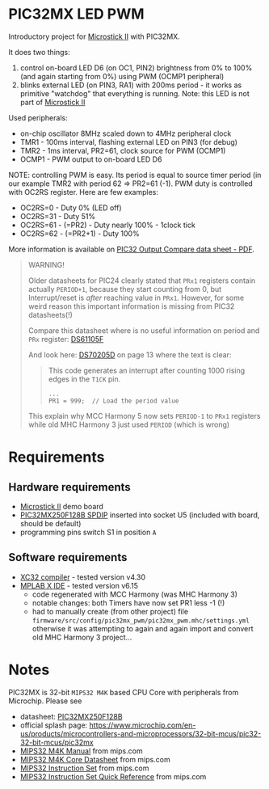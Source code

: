 # PIC32MX LED PWM

Introductory project for [Microstick II][PIC Microstick II] 
with PIC32MX.

It does two things:

1. control on-board LED D6 (on OC1, PIN2) brightness from 0% to 100% 
   (and again starting from 0%) using PWM (OCMP1 peripheral)
1. blinks external LED (on PIN3, RA1) with 200ms period - it works
   as primitive "watchdog" that everything is running. Note: this
   LED is not part of [Microstick II][PIC Microstick II]

Used peripherals:
- on-chip oscillator 8MHz scaled down to 4MHz peripheral clock
- TMR1 - 100ms interval, flashing external LED on PIN3 (for debug)
- TMR2 - 1ms interval, PR2=61, clock source for PWM (OCMP1)
- OCMP1 - PWM output to on-board LED D6

NOTE: controlling PWM is easy. Its period is equal to source timer period
(in our example TMR2 with period 62 => PR2=61 (-1). PWM duty is controlled
with OC2RS register. Here are few examples:
- OC2RS=0  - Duty 0% (LED off)
- OC2RS=31 - Duty 51% 
- OC2RS=61 - (=PR2) - Duty nearly 100% - 1clock tick
- OC2RS=62 - (=PR2+1) - Duty 100%

More information is available on [PIC32 Output Compare data sheet - PDF][PIC32 Output Compare].

> WARNING!
>
> Older datasheets for PIC24 clearly stated that `PRx1` registers
> contain actually `PERIOD+1`, because they start counting from 0,
> but Interrupt/reset is *after* reaching value in `PRx1`. However,
> for some weird reason this important information is missing
> from PIC32 datasheets(!)
> 
> Compare this datasheet where is no useful information on period
> and `PRx` register: [DS61105F][DS61105F]
>
> And look here: [DS70205D][DS70205D] on page 13 where the text is clear:
>
> >  This code generates an interrupt after counting 1000 rising edges in
> > the `T1CK` pin.
> >
> > ```
> > ...
> > PR1 = 999;  // Load the period value
> > ```
>
> This explain why MCC Harmony 5 now sets `PERIOD-1` to `PRx1`
> registers while old MHC Harmony 3 just used `PERIOD` (which is
> wrong)

# Requirements

## Hardware requirements

* [Microstick II][PIC Microstick II]  demo board
* [PIC32MX250F128B SPDIP][PIC32MX250F128B] inserted into socket U5
  (included with board, should be default)
* programming pins switch S1 in position `A`

## Software requirements

* [XC32 compiler][XC compilers] - tested version v4.30
* [MPLAB X IDE][MPLAB X IDE] - tested version v6.15
  - code regenerated with MCC Harmony (was MHC Harmony 3)
  - notable changes: both Timers have now set PR1 less -1 (!)
  - had to manually create (from other project) file `firmware/src/config/pic32mx_pwm/pic32mx_pwm.mhc/settings.yml` otherwise it was attempting to again and again import
    and convert old MHC Harmony 3 project...

# Notes

PIC32MX is 32-bit `MIPS32 M4K` based CPU Core with peripherals from Microchip.
Please see
- datasheet: [PIC32MX250F128B][PIC32MX250F128B]
- official splash page: https://www.microchip.com/en-us/products/microcontrollers-and-microprocessors/32-bit-mcus/pic32-32-bit-mcus/pic32mx
- [MIPS32 M4K Manual][MIPS32 M4K Manual] from mips.com
- [MIPS32 M4K Core Datasheet][MIPS32 M4K DTS] from mips.com
- [MIPS32 Instruction Set][MIPS32 BIS] from mips.com
- [MIPS32 Instruction Set Quick Reference][MIPS32 QRC] from mips.com

[MIPS32 M4K DTS]: https://s3-eu-west-1.amazonaws.com/downloads-mips/documents/MD00247-2B-M4K-DTS-02.01.pdf
[MIPS32 BIS]: https://s3-eu-west-1.amazonaws.com/downloads-mips/documents/MD00086-2B-MIPS32BIS-AFP-05.04.pdf
[MIPS32 QRC]: https://s3-eu-west-1.amazonaws.com/downloads-mips/documents/MD00565-2B-MIPS32-QRC-01.01.pdf
[MIPS32 M4K Manual]: https://s3-eu-west-1.amazonaws.com/downloads-mips/documents/MD00249-2B-M4K-SUM-02.03.pdf
[DS70205D]: https://ww1.microchip.com/downloads/en/DeviceDoc/70205D.pdf
[DS61105F]: http://ww1.microchip.com/downloads/en/devicedoc/61105f.pdf
[PIC32 Output Compare]: http://ww1.microchip.com/downloads/en/devicedoc/61111e.pdf
[Harmony]: https://www.microchip.com/mplab/mplab-harmony
[XC compilers]: https://www.microchip.com/mplab/compilers
[MPLAB X IDE]: https://www.microchip.com/mplab/mplab-x-ide
[PIC32MX250F128B]: https://www.microchip.com/wwwproducts/en/PIC32MX250F128B
[PIC Microstick II]: https://www.microchip.com/DevelopmentTools/ProductDetails/dm330013-2
